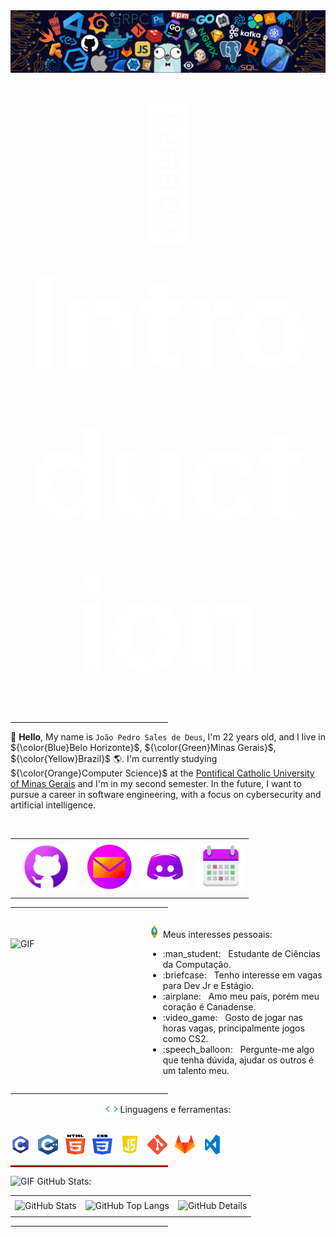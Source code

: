 <!-- Banner -->
<div>
<img align="center" alt="Header" src="https://github.com/Mateus-Resende-Ottoni/Mateus-Resende-Ottoni/blob/main/img/header.png?raw=true"/>
</div>
<br>

<!-- Introduction Banner -->
<h3 style="font-size: 200px; text-align: center; color: white; margin: 0; padding: 20px;">🚪 Introduction</h3>

<!-- Texto de apresentação -->
<hr style="width:50%; text-align:left; margin-left:0;">
<p align="left">
👋 <b>Hello</b>, My name is <code>João Pedro Sales de Deus</code>, I'm 22 years old, and I live in ${\color{Blue}Belo Horizonte}$, ${\color{Green}Minas Gerais}$, ${\color{Yellow}Brazil}$ 🌎. I'm currently studying  ${\color{Orange}Computer Science}$ at the <a href="https://www.pucminas.br/" target="_blank">Pontifical Catholic University of Minas Gerais</a> and I'm in my second semester. In the future, I want to pursue a career in software engineering, with a focus on cybersecurity and artificial intelligence.
</p>
<br>
<!-- Ícones de redes sociais -->
<div align="center">
<table>
<tr>
<td align="center" colspan="4"></td>
</tr>
<tr>
<td>
<a href="https://github.com/JoaoPedroSalesDeuss" target="_blank">
<img src="https://github.com/Mateus-Resende-Ottoni/Mateus-Resende-Ottoni/blob/main/img/github_custom.png?raw=true" width="100px" height="75px"/>
</a>
</td>
<td>
<a href="mailto:joaopedrosalesdedeuss@hotmail.com" target="_blank">
<img src="https://github.com/Mateus-Resende-Ottoni/Mateus-Resende-Ottoni/blob/main/img/gmail_custom.png?raw=true" width="75px" height="75px"/>
</a>
</td>
<td>
<a href="https://discordapp.com/users/1230889954511687801" target="_blank">
<img src="https://github.com/Mateus-Resende-Ottoni/Mateus-Resende-Ottoni/blob/main/img/discord_custom.png?raw=true" width="75px" height="75px"/>
</a>
</td>
<td>
<a href="" target="_blank">
<img src="https://github.com/Mateus-Resende-Ottoni/Mateus-Resende-Ottoni/blob/main/img/calendar_custom.png?raw=true" width="75px" height="75px"/>
</a>
</td>
</tr>
<tr>
<td align="center" colspan="4"></td>
</tr>
</table>
</div>
<hr style="width:50%; text-align:left; margin-left:0;">

<!-- Meus Interesses -->
<div style="display: flex; align-items: center;">
    <img align="right" alt="GIF" src="https://raw.githubusercontent.com/MicaelliMedeiros/micaellimedeiros/master/image/computer-illustration.png" width="200px" height="200px" style="margin-right: 20px;"/>
    <div>
        <p>
            <img height="20" alt="GIF" src="https://github.com/Mateus-Resende-Ottoni/Mateus-Resende-Ottoni/blob/main/img/soulgem.gif?raw=true"/> Meus interesses pessoais:
        </p>
        <ul>
            <li>:man_student: &nbsp; Estudante de Ciências da Computação.</li>
            <li>:briefcase: &nbsp; Tenho interesse em vagas para Dev Jr e Estágio.</li>
            <li>:airplane: &nbsp; Amo meu país, porém meu coração é Canadense.</li>
            <li>:video_game: &nbsp; Gosto de jogar nas horas vagas, principalmente jogos como CS2.</li>
            <li>:speech_balloon: &nbsp; Pergunte-me algo que tenha dúvida, ajudar os outros é um talento meu.</li>
        </ul>
    </div>
</div>
<hr style="width:50%; text-align:left; margin-left:0;">

<!-- Alinhando GIF e Texto -->
<div style="display: flex; align-items: center; justify-content: center;">
<img height="20" alt="GIF" src="https://github.com/Mateus-Resende-Ottoni/Mateus-Resende-Ottoni/blob/main/img/skills.gif?raw=true"/>&nbsp; <span>Linguagens e ferramentas:</span>
</div>
<br>

<!-- Ícones de linguagens e ferramentas -->
<code><a href="https://www.open-std.org/jtc1/sc22/wg14/" target="_blank"><img width="32" height="32" src="https://github.com/Mateus-Resende-Ottoni/Mateus-Resende-Ottoni/blob/main/img/c.png?raw=true"/></a></code>
&nbsp;
  <code><a href="https://www.open-std.org/jtc1/sc22/wg14/" target="_blank"><img width="32" height="32" src="https://github.com/Mateus-Resende-Ottoni/Mateus-Resende-Ottoni/blob/main/img/cpp.svg?raw=true"/></a></code>
&nbsp;
  <code><a href="https://www.w3schools.com/html/" target="_blank"><img width="32" height="32" src="https://github.com/Mateus-Resende-Ottoni/Mateus-Resende-Ottoni/blob/main/img/html.svg"/></a></code>
&nbsp; 
  <code><a href="https://www.w3schools.com/css/" target="_blank"><img width="32" height="32" src="https://github.com/Mateus-Resende-Ottoni/Mateus-Resende-Ottoni/blob/main/img/css.svg"/></a></code>
&nbsp;
  <code><a href="https://www.open-std.org/jtc1/sc22/wg14/" target="_blank"><img width="32" height="32" src="https://github.com/Mateus-Resende-Ottoni/Mateus-Resende-Ottoni/blob/main/img/js.png?raw=true"/></a></code>
&nbsp;
  <code><a href="https://git-scm.com/" target="_blank"><img width="32" height="32" src="https://github.com/Mateus-Resende-Ottoni/Mateus-Resende-Ottoni/blob/main/img/git.png"/></a></code>
&nbsp; 
  <code><a href="https://about.gitlab.com/" target="_blank"><img width="32" height="32" src="https://github.com/Mateus-Resende-Ottoni/Mateus-Resende-Ottoni/blob/main/img/gitlab.png"/></a></code>
&nbsp;
  <code><a href="https://code.visualstudio.com/" target="_blank"><img width="32" height="32" src="https://github.com/Mateus-Resende-Ottoni/Mateus-Resende-Ottoni/blob/main/img/vs.png"/></a></code>
        
</div>

<hr style="width:50%; text-align:left; margin-left:0; border:none; border-top:2px solid red;">

<!-- GitHub Stats -->
<img height="20" alt="GIF" src="https://github.com/joaopauloaramuni/joaopauloaramuni/blob/main/img/graphic.gif?raw=true"/> GitHub Stats:
<div align="center">
<table>
<tr>
<td align="center" colspan="3"></td>
</tr> 
<tr>
<td><img alt="GitHub Stats" width="200px" src="http://github-profile-summary-cards.vercel.app/api/cards/stats?username=JoaoPedroSalesDeuss&theme=github_dark"/></td>
<td><img alt="GitHub Top Langs" width="200px" src="http://github-profile-summary-cards.vercel.app/api/cards/repos-per-language?username=JoaoPedroSalesDeuss&theme=github_dark"/></td>
<td><img alt="GitHub Details" width="420px" src="http://github-profile-summary-cards.vercel.app/api/cards/profile-details?username=JoaoPedroSalesDeuss&theme=github_dark"/></td>
</tr>
<tr>
<td align="center" colspan="3"></td>
</tr>
</table>
</div>

<hr style="width:50%; text-align:left; margin-left:0;">
